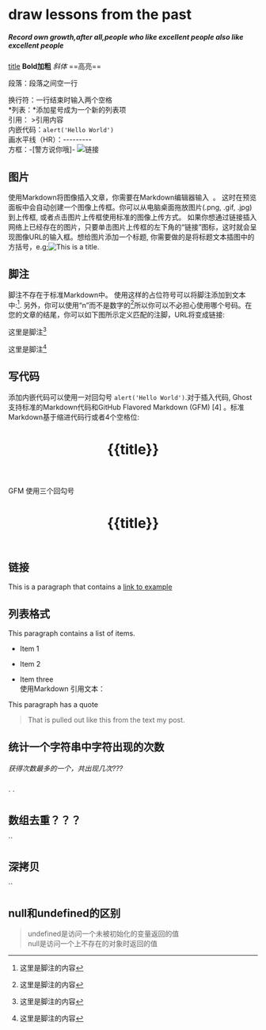 # draw lessons from the past 
##### Record own growth,after all,people who like excellent people also like excellent people
[title](URL)
**Bold加粗**
*斜体*
==高亮==

段落：段落之间空一行

换行符：一行结束时输入两个空格  
*列表：*添加星号成为一个新的列表项  
引用： >引用内容  
内嵌代码：`alert('Hello World')`  
画水平线（HR）：---------  
方框：-[警方说你哦]-  ![链接]()  

## 图片  
使用Markdown将图像插入文章，你需要在Markdown编辑器输入 ![]() 。 这时在预览面板中会自动创建一个图像上传框。你可以从电脑桌面拖放图片(.png, .gif, .jpg)到上传框, 或者点击图片上传框使用标准的图像上传方式。 如果你想通过链接插入网络上已经存在的图片，只要单击图片上传框的左下角的“链接”图标，这时就会呈现图像URL的输入框。想给图片添加一个标题, 你需要做的是将标题文本插图中的方括号，e.g;![This is a title]().
## 脚注
脚注不存在于标准Markdown中。
使用这样的占位符号可以将脚注添加到文本中:[^1]. 另外，你可以使用“n”而不是数字的[^n]所以你可以不必担心使用哪个号码。在您的文章的结尾，你可以如下图所示定义匹配的注脚，URL将变成链接:  

这里是脚注[^1]
[^1]: 这里是脚注的内容
 
这里是脚注[^n]
[^n]: 这里是脚注的内容
## 写代码  
添加内嵌代码可以使用一对回勾号 `alert('Hello World')`.对于插入代码, Ghost支持标准的Markdown代码和GitHub Flavored Markdown (GFM) [4]  。标准Markdown基于缩进代码行或者4个空格位:

   <header>    
   <h1>{{title}}</h1>
   </header>
GFM 使用三个回勾号  
<header>
    <h1>{{title}}</h1>
</header>
  
## 链接

This is a paragraph that contains a [link to example]()  
## 列表格式

This paragraph contains a list of items.
 
* Item 1
 
* Item 2
 
* Item three  
使用Markdown 引用文本：  

This paragraph has a quote
 
> That is pulled out like this
from the text my post.

## 统计一个字符串中字符出现的次数
###### 获得次数最多的一个，共出现几次???
`   <script>  

    var str = "HelloWorld";   
 
    var dict = [];   //用字典的方式定义空的对象  
 
    for(var i=0; i<str.length; i++){   //遍历字符串中每个字符
 
      if(dict[str[i]] === undefined){     //如果dict对象中不包含当前字母为属性名的成员
   
         dict[str[i]] = 1;                //将强行添加一个当前字母为属性名  初始化为1
     
       }else{
   
         dict[str[i]] += 1;             //否则就是出现过该字母  在属性值的基础之上 +1
     
       }
      
     }
     console.log(dict);
     //利用奥运会跳水比赛记分牌的方式  最大值都会覆盖前面小的值  
     var max, count = 0;              //初始化值
     for(var key in dict){            // 遍历对象dict中每个属性
       if(dict[key] > count){        //属性的属性值 大于 count 的话 
         max = key;
         count = dict[key];
       }
     }
     console.log(max, count);  
 </script>`  

## 数组去重？？？
`<script>

    var arr = ['a','b','c','d','a','b']; 
    
    var dict = {};                           //先定义一个空的对象（字典）
    
    for(var i = 0; i < arr.length; i++){  
    
        dict[arr[i]] = 0;                //遍历arr数组 将遍历到的属性值放在dict对象中  已经遍历过的会将前面的覆盖
        
    }
    
    console.log(dict);  
    
    var result = [];          //将结果存放在数组中  
    
    var i = 0;
    
    for( result[i++] in dict);
    
    console.log(result);
    
</script>`

## 深拷贝
`<script>    
  
      var lilei = {   
     
         sname:"Li Lei",  
        
         age:12,  
        
        score:null,  
        
        address:{  
        
            city:"北京",  
            
            area:"海淀",  
            
            street:"万寿路"  
            
        },  
        
        friends:["jack","rose","lucy"]  
        
     }  
     
     function clone(obj){  
     
         if(obj === null){         //null  
         
             return null  
             
         }  
         
         if( {}.toString.call(obj) === "[Object Array]" ){    //数组  
         
            var newArr = [];  
            
            newArr = obj.slice();  
            
            return newArr;  
            
         }  
         
         var newObj = {};  
         
         for( var key in obj ){  
         
             if( typeof obj[key] !== object ){        //原始类型  
             
                 newObj[key] = obj[key];  
                 
             }else{  
             
                 newObj[key] = clone( obj[key] )       //对象  
                 
             }  
              
         }  
         
     }  
     
  </script>`

## null和undefined的区别
>undefined是访问一个未被初始化的变量返回的值  
null是访问一个上不存在的对象时返回的值

